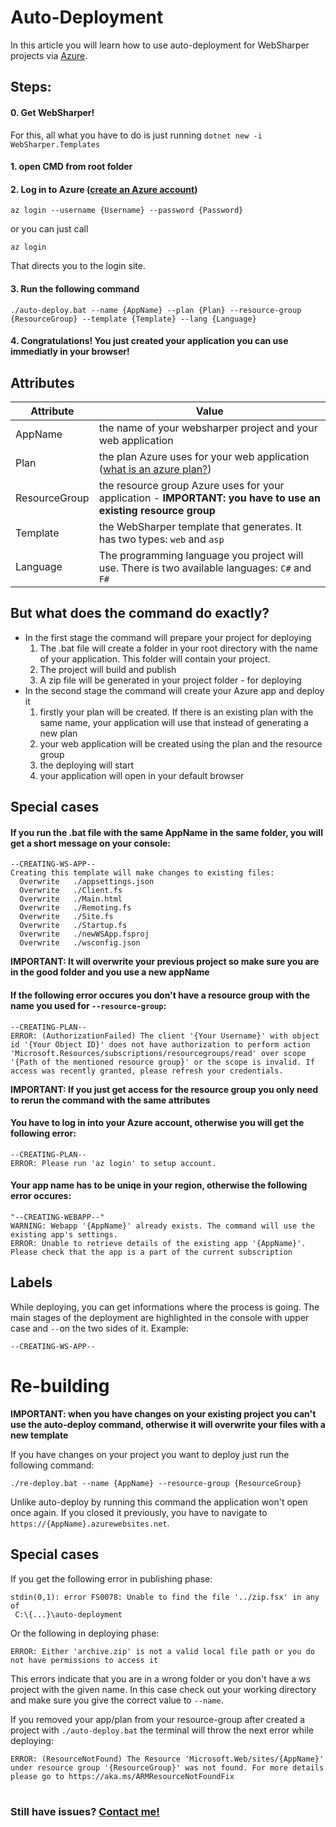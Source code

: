 # Auto-Deployment
In this article you will learn how to use auto-deployment for WebSharper projects via [Azure](https://azure.microsoft.com/en-us/).
## Steps:
#### 0. Get WebSharper!
For this, all what you have to do is just running `dotnet new -i WebSharper.Templates`
#### 1. open CMD from root folder
#### 2. Log in to Azure ([create an Azure account](https://docs.microsoft.com/en-us/learn/modules/create-an-azure-account/))
```
az login --username {Username} --password {Password}
```
or you can just call
```
az login
```
That directs you to the login site.
#### 3. Run the following command
```
./auto-deploy.bat --name {AppName} --plan {Plan} --resource-group {ResourceGroup} --template {Template} --lang {Language}
```
#### 4. Congratulations! You just created your application you can use immediatly in your browser!
## Attributes

Attribute | Value
----------|------
AppName | the name of your websharper project and your web application
Plan | the plan Azure uses for your web application ([what is an azure plan?](https://docs.microsoft.com/en-us/partner-center/azure-plan-get-started))
ResourceGroup | the resource group Azure uses for your application - **IMPORTANT: you have to use an existing resource group**
Template | the WebSharper template that generates. It has two types: `web` and `asp`
Language | The programming language you project will use. There is two available languages: `C#` and `F#`

## But what does the command do exactly?
* In the first stage the command will prepare your project for deploying
  1. The .bat file will create a folder in your root directory with the name of your application. This folder will contain your project.
  2. The project will build and publish
  3. A zip file will be generated in your project folder - for deploying
* In the second stage the command will create your Azure app and deploy it
  1. firstly your plan will be created. If there is an existing plan with the same name, your application will use that instead of generating a new plan
  2. your web application will be created using the plan and the resource group
  3. the deploying will start
  4. your application will open in your default browser
## Special cases
#### If you run the .bat file with the same AppName in the same folder, you will get a short message on your console:
```
--CREATING-WS-APP--
Creating this template will make changes to existing files:
  Overwrite   ./appsettings.json
  Overwrite   ./Client.fs
  Overwrite   ./Main.html
  Overwrite   ./Remoting.fs
  Overwrite   ./Site.fs
  Overwrite   ./Startup.fs
  Overwrite   ./newWSApp.fsproj
  Overwrite   ./wsconfig.json
```
**IMPORTANT: It will overwrite your previous project so make sure you are in the good folder and you use a new appName**
#### If the following error occures you don't have a resource group with the name you used for `--resource-group`:
```
--CREATING-PLAN--
ERROR: (AuthorizationFailed) The client '{Your Username}' with object id '{Your Object ID}' does not have authorization to perform action 'Microsoft.Resources/subscriptions/resourcegroups/read' over scope '{Path of the mentioned resource group}' or the scope is invalid. If access was recently granted, please refresh your credentials.
```
**IMPORTANT: If you just get access for the resource group you only need to rerun the command with the same attributes**
#### You have to log in into your Azure account, otherwise you will get the following error:
```
--CREATING-PLAN--
ERROR: Please run 'az login' to setup account.
```
#### Your app name has to be uniqe in your region, otherwise the following error occures:
```
"--CREATING-WEBAPP--"
WARNING: Webapp '{AppName}' already exists. The command will use the existing app's settings.
ERROR: Unable to retrieve details of the existing app '{AppName}'. Please check that the app is a part of the current subscription
```
## Labels
While deploying, you can get informations where the process is going. The main stages of the deployment are highlighted in the console with upper case and `--`on the two sides of it. Example:
```
--CREATING-WS-APP--
```
# Re-building
**IMPORTANT: when you have changes on your existing project you can't use the auto-deploy command, otherwise it will overwrite your files with a new template**

If you have changes on your project you want to deploy just run the following command:
```
./re-deploy.bat --name {AppName} --resource-group {ResourceGroup}
```
Unlike auto-deploy by running this command the application won't open once again. If you closed it previously, you have to navigate to `https://{AppName}.azurewebsites.net`.

## Special cases

If you get the following error in publishing phase:
```
stdin(0,1): error FS0078: Unable to find the file '../zip.fsx' in any of
 C:\{...}\auto-deployment
```
Or the following in deploying phase:
```
ERROR: Either 'archive.zip' is not a valid local file path or you do not have permissions to access it
```
This errors indicate that you are in a wrong folder or you don't have a ws project with the given name. In this case check out your working directory and make sure you give the correct value to `--name`.

If you removed your app/plan from your resource-group after created a project with `./auto-deploy.bat` the terminal will throw the next error while deploying:
```
ERROR: (ResourceNotFound) The Resource 'Microsoft.Web/sites/{AppName}' under resource group '{ResourceGroup}' was not found. For more details please go to https://aka.ms/ARMResourceNotFoundFix
```
# 

### Still have issues? [Contact me!](https://github.com/steiner2001/auto-deployment/issues)
